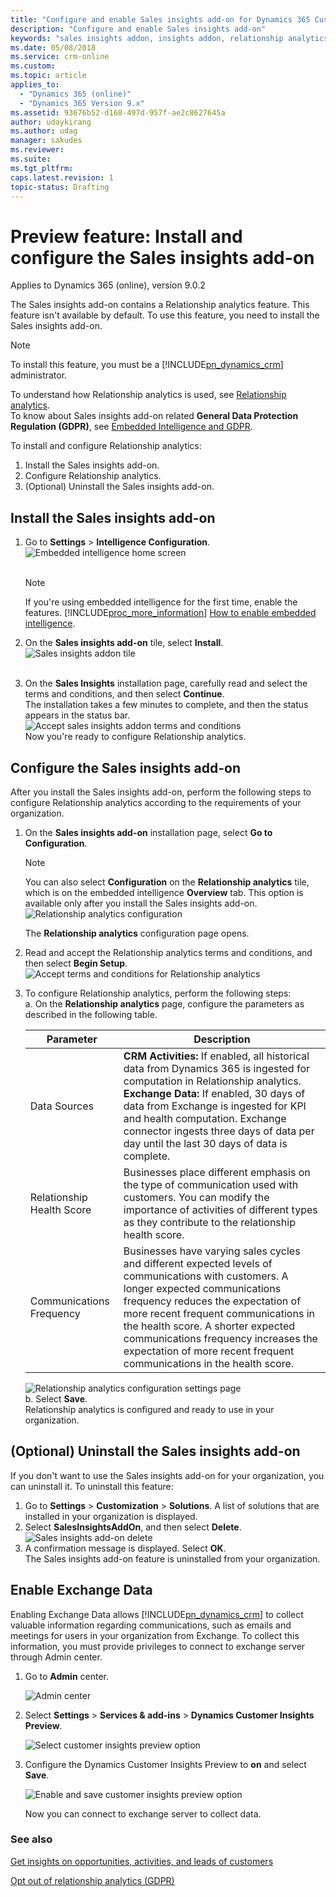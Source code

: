 ```yaml
---
title: "Configure and enable Sales insights add-on for Dynamics 365 Customer Engagement | MicrosoftDocs"
description: "Configure and enable Sales insights add-on"
keywords: "sales insights addon, insights addon, relationship analytics, predective lead scoring, lead scoring"
ms.date: 05/08/2018
ms.service: crm-online
ms.custom: 
ms.topic: article
applies_to:
  - "Dynamics 365 (online)"
  - "Dynamics 365 Version 9.x"
ms.assetid: 93676b52-d168-497d-957f-ae2c8627645a
author: udaykirang
ms.author: udag
manager: sakudes
ms.reviewer: 
ms.suite: 
ms.tgt_pltfrm: 
caps.latest.revision: 1
topic-status: Drafting
---
```


# Preview feature: Install and configure the Sales insights add-on

Applies to Dynamics 365 (online), version 9.0.2

<!--remove comment tags when the predictive lead scoring is going live.-->

The Sales insights add-on contains a Relationship analytics <!--and predictive lead scoring -->feature. <!--These--> This feature isn't available by default. To use this feature, you need to install the Sales insights add-on. <br>
> [!NOTE]
> To install this feature, you must be a [!INCLUDE[pn_dynamics_crm](../includes/pn-dynamics-crm.md)] administrator.

To understand how Relationship analytics is used<!--and predictive lead scoring works-->, see [Relationship analytics](../sales-enterprise/relationship-analytics.md).<br>
To know about Sales insights add-on related **General Data Protection Regulation (GDPR)**, see [Embedded Intelligence and GDPR](../sales-enterprise/embedded-intelligence-gdpr.md).  


To install and configure Relationship analytics<!-- and lead scoring-->:
1.  Install the Sales insights add-on.
2.  Configure Relationship analytics.
3.  (Optional) Uninstall the Sales insights add-on.

## Install the Sales insights add-on 
1. Go to **Settings** > **Intelligence Configuration**.<br>
    ![Embedded intelligence home screen](../sales-enterprise/media/install-sales-insights-addon.png "Embedded intelligence home screen")  
    <br>

   > [!NOTE]
   > If you're using embedded intelligence for the first time, enable the features. [!INCLUDE[proc_more_information](../includes/proc-more-information.md)] [How to enable embedded intelligence](#How-to-enable-embedded-intelligence).


2. On the **Sales insights add-on** tile, select **Install**. <br>
   ![Sales insights addon tile](../sales-enterprise/media/install-sales-insights-addon-tile.png "Sales insights addon tile")  
    <br>
3. On the **Sales Insights** installation page, carefully read and select the terms and conditions, and then select **Continue**. <br>
   The installation takes a few minutes to complete, and then the status appears in the status bar.<br>
   ![Accept sales insights addon terms and conditions](../sales-enterprise/media/sales-insights-addon-terms-conditions.png "Accept sales insights addon terms and conditions") <br>
   Now you're ready to configure Relationship analytics<!-- and Predictive Lead Scoring-->.

## Configure the Sales insights add-on

After you install the Sales insights add-on, perform the following steps to configure Relationship analytics <!-- and predictive lead scoring --> according to the requirements of your organization.

1. On the **Sales insights add-on** installation page, select **Go to Configuration**.

   > [!NOTE]
   > You can also select **Configuration** on the **Relationship analytics** <!-- or Predective lead scoring--> tile, which is on the embedded intelligence **Overview** tab. This option is available only after you install the Sales insights add-on.    
   > ![Relationship analytics configuration](../sales-enterprise/media/relationship-analytics-configuration.png "Relationship analytics configuration") <br>
   >  <!--Have to change the screen once Predective lead scoring is available-->
   > The **Relationship analytics** configuration page opens.
2. Read and accept the Relationship analytics terms and conditions, and then select **Begin Setup**. <br>
   ![Accept terms and conditions for Relationship analytics](../sales-enterprise/media/relationship-analytics-terms-conditions.png "Accept terms and conditions for Relationship analytics") <br>
3. To configure<!-- predictive lead scoring and--> Relationship analytics, perform the following steps:<br>
   a. On the **Relationship analytics** page, configure the parameters as described in the following table.


   |       **Parameter**       |                                                                                                                                                                            **Description**                                                                                                                                                                            |
   |---------------------------|-----------------------------------------------------------------------------------------------------------------------------------------------------------------------------------------------------------------------------------------------------------------------------------------------------------------------------------------------------------------------|
   |       Data Sources        |              **CRM Activities:** If enabled, all historical data from Dynamics 365 is ingested for computation in Relationship analytics.<br>**Exchange Data:** If enabled, 30 days of data from Exchange is ingested for KPI and health computation. Exchange connector ingests three days of data per day until the last 30 days of data is complete.               |
   | Relationship Health Score |                                                                               Businesses place different emphasis on the type of communication used with customers. You can modify the importance of activities of different types as they contribute to the relationship health score.                                                                               |
   | Communications Frequency  | Businesses have varying sales cycles and different expected levels of communications with customers. A longer expected communications frequency reduces the expectation of more recent frequent communications in the health score. A shorter expected communications frequency increases the expectation of more recent frequent communications in the health score. |

   ![Relationship analytics configuration settings page](../sales-enterprise/media/relationship-analytics-configuration-settings.png "Relationship analytics configuration settings page") <br>
   b. Select **Save**.<br>
      Relationship analytics is configured and ready to use in your organization.
   <br>

## (Optional) Uninstall the Sales insights add-on

If you don't want to use the Sales insights add-on for your organization, you can uninstall it. To uninstall this feature:
1.  Go to **Settings** > **Customization** > **Solutions**.
    A list of solutions that are installed in your organization is displayed.
2. Select **SalesInsightsAddOn**, and then select **Delete**.<br>
   ![Sales insights add-on delete](../sales-enterprise/media/sales-insights-addon-uninstall.png "Sales insights add-on delete") <br>
3. A confirmation message is displayed. Select **OK**.<br>
   The Sales insights add-on feature is uninstalled from your organization.

## Enable Exchange Data   

Enabling Exchange Data allows [!INCLUDE[pn_dynamics_crm](../includes/pn-dynamics-crm.md)] to collect valuable information regarding communications, such as emails and meetings for users in your organization from Exchange. To collect this information, you must provide privileges to connect to exchange server through Admin center.

1.  Go to **Admin** center.

    ![Admin center](../sales-enterprise/media/sales-insights-addon-admincenter.png "Admin center")

3.  Select **Settings** > **Services & add-ins** > **Dynamics Customer Insights Preview**.

    ![Select customer insights preview option](../sales-enterprise/media/sales-insights-addon-admincenter-customer-insights-preview.png "Select customer insights preview option")

4.  Configure the Dynamics Customer Insights Preview to **on** and select **Save**.

    ![Enable and save customer insights preview option](../sales-enterprise/media/sales-insights-addon-admincenter-customer-insights-preview-settings.png "Enable and save customer insights preview option")

    Now you can connect to exchange server to collect data.

### See also

[Get insights on opportunities, activities, and leads of customers](../sales-enterprise/sales-insights-addon.md)

[Opt out of relationship analytics (GDPR)](../sales-enterprise/optout-relationship-analytics-gdpr.md)